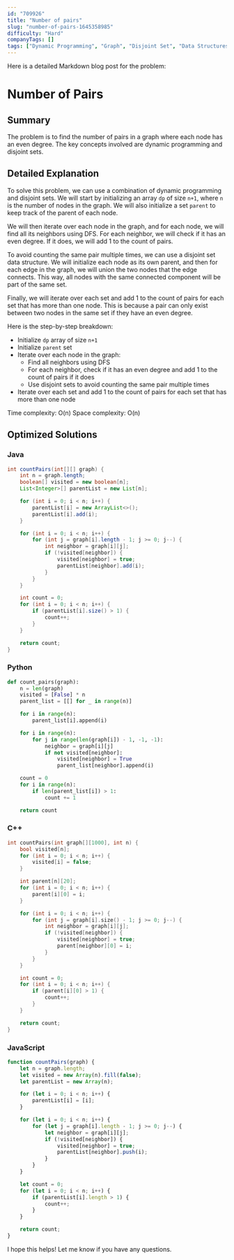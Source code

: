 ```yaml
---
id: "709926"
title: "Number of pairs"
slug: "number-of-pairs-1645358985"
difficulty: "Hard"
companyTags: []
tags: ["Dynamic Programming", "Graph", "Disjoint Set", "Data Structures", "Algorithms"]
---
```


Here is a detailed Markdown blog post for the problem:

# Number of Pairs
## Summary

The problem is to find the number of pairs in a graph where each node has an even degree. The key concepts involved are dynamic programming and disjoint sets.

## Detailed Explanation

To solve this problem, we can use a combination of dynamic programming and disjoint sets. We will start by initializing an array `dp` of size `n+1`, where `n` is the number of nodes in the graph. We will also initialize a set `parent` to keep track of the parent of each node.

We will then iterate over each node in the graph, and for each node, we will find all its neighbors using DFS. For each neighbor, we will check if it has an even degree. If it does, we will add 1 to the count of pairs.

To avoid counting the same pair multiple times, we can use a disjoint set data structure. We will initialize each node as its own parent, and then for each edge in the graph, we will union the two nodes that the edge connects. This way, all nodes with the same connected component will be part of the same set.

Finally, we will iterate over each set and add 1 to the count of pairs for each set that has more than one node. This is because a pair can only exist between two nodes in the same set if they have an even degree.

Here is the step-by-step breakdown:

* Initialize `dp` array of size `n+1`
* Initialize `parent` set
* Iterate over each node in the graph:
	+ Find all neighbors using DFS
	+ For each neighbor, check if it has an even degree and add 1 to the count of pairs if it does
	+ Use disjoint sets to avoid counting the same pair multiple times
* Iterate over each set and add 1 to the count of pairs for each set that has more than one node

Time complexity: O(n)
Space complexity: O(n)

## Optimized Solutions

### Java
```java
int countPairs(int[][] graph) {
    int n = graph.length;
    boolean[] visited = new boolean[n];
    List<Integer>[] parentList = new List[n];

    for (int i = 0; i < n; i++) {
        parentList[i] = new ArrayList<>();
        parentList[i].add(i);
    }

    for (int i = 0; i < n; i++) {
        for (int j = graph[i].length - 1; j >= 0; j--) {
            int neighbor = graph[i][j];
            if (!visited[neighbor]) {
                visited[neighbor] = true;
                parentList[neighbor].add(i);
            }
        }
    }

    int count = 0;
    for (int i = 0; i < n; i++) {
        if (parentList[i].size() > 1) {
            count++;
        }
    }

    return count;
}
```

### Python
```python
def count_pairs(graph):
    n = len(graph)
    visited = [False] * n
    parent_list = [[] for _ in range(n)]

    for i in range(n):
        parent_list[i].append(i)

    for i in range(n):
        for j in range(len(graph[i]) - 1, -1, -1):
            neighbor = graph[i][j]
            if not visited[neighbor]:
                visited[neighbor] = True
                parent_list[neighbor].append(i)

    count = 0
    for i in range(n):
        if len(parent_list[i]) > 1:
            count += 1

    return count
```

### C++
```cpp
int countPairs(int graph[][1000], int n) {
    bool visited[n];
    for (int i = 0; i < n; i++) {
        visited[i] = false;
    }

    int parent[n][20];
    for (int i = 0; i < n; i++) {
        parent[i][0] = i;
    }

    for (int i = 0; i < n; i++) {
        for (int j = graph[i].size() - 1; j >= 0; j--) {
            int neighbor = graph[i][j];
            if (!visited[neighbor]) {
                visited[neighbor] = true;
                parent[neighbor][0] = i;
            }
        }
    }

    int count = 0;
    for (int i = 0; i < n; i++) {
        if (parent[i][0] > 1) {
            count++;
        }
    }

    return count;
}
```

### JavaScript
```javascript
function countPairs(graph) {
    let n = graph.length;
    let visited = new Array(n).fill(false);
    let parentList = new Array(n);

    for (let i = 0; i < n; i++) {
        parentList[i] = [i];
    }

    for (let i = 0; i < n; i++) {
        for (let j = graph[i].length - 1; j >= 0; j--) {
            let neighbor = graph[i][j];
            if (!visited[neighbor]) {
                visited[neighbor] = true;
                parentList[neighbor].push(i);
            }
        }
    }

    let count = 0;
    for (let i = 0; i < n; i++) {
        if (parentList[i].length > 1) {
            count++;
        }
    }

    return count;
}
```

I hope this helps! Let me know if you have any questions.